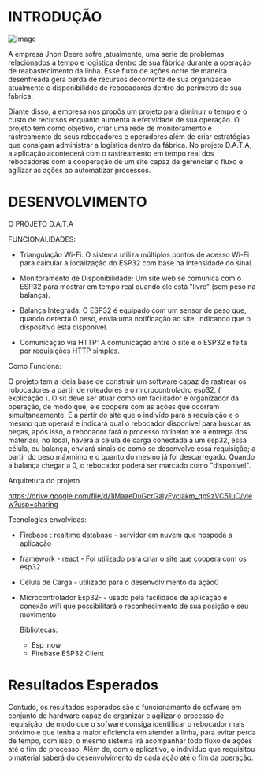 # INTRODUÇÃO   #
![image](https://github.com/user-attachments/assets/8ad5ffb1-e34c-4c18-bc27-eb564618dfb4)

A empresa Jhon Deere sofre ,atualmente, uma serie de problemas relacionados a tempo e logistica dentro de sua fábrica durante a operação de reabastecimento da linha. Esse fluxo de ações ocrre de maneira desenfreada gera perda 
 de recursos decorrente de sua organização atualmente e disponibilidde de rebocadores dentro do perímetro de sua fabrica. 

 Diante disso, a empresa nos propôs um projeto para diminuir o tempo e o custo de recursos enquanto aumenta a efetividade de sua operação. O projeto tem como objetivo, criar uma rede de monitoramento e rastreamento de seus rebocadores e operadores além de criar estratégias que consigam administrar a logística dentro da fábrica.
 No projeto D.A.T.A, a aplicação acontecerá com o rastreamento em tempo real dos rebocadores com a cooperação de um site capaz de gerenciar o fluxo e agilizar as ações ao automatizar processos.

 
# DESENVOLVIMENTO #

O PROJETO D.A.T.A 


FUNCIONALIDADES:


- Triangulação Wi-Fi: O sistema utiliza múltiplos pontos de acesso Wi-Fi para calcular a localização do ESP32 com base na intensidade do sinal.

- Monitoramento de Disponibilidade: Um site web se comunica com o ESP32 para mostrar em tempo real quando ele está "livre" (sem peso na balança).

- Balança Integrada: O ESP32 é equipado com um sensor de peso que, quando detecta 0 peso, envia uma notificação ao site, indicando que o dispositivo está disponível.

- Comunicação via HTTP: A comunicação entre o site e o ESP32 é feita por requisições HTTP simples.
  


Como Funciona: 


O projeto tem a ideia base de construir um software capaz de rastrear os robocadores a partir de roteadores e o microcontroladro esp32, ( explicação ).   O sit deve ser atuar como um facilitador e organizador da operação, de modo que, ele coopere com as ações que ocorrem simultaneamente. É a partir do site que o indivído para a requisição e o mesmo que operará e indicará qual o rebocador disponivel para buscar as peças, após isso, o rebocador fará o processo rotineiro até a entrega dos materiasi, no local, haverá a célula de carga conectada a um esp32, essa célula, ou balança, enviará sinais de como se desenvolve essa requisição; a partir do peso máxmimo e o quanto do mesmo já foi descarregado. Quando a balança chegar a 0, o rebocador poderá ser marcado como "disponível".



Arquitetura do projeto 


https://drive.google.com/file/d/1iMaaeDuGcrGalyFycIakm_qp9zVC51uC/view?usp=sharing






Tecnologias envolvidas: 


- Firebase : realtime database - servidor em nuvem que hospeda a aplicação 
- framework - react - Foi utilizado para criar o site que coopera com os esp32
- Célula de Carga - utilizado para o desenvolvimento da ação0
- Microcontrolador Esp32- - usado pela facilidade de aplicação e conexão wifi que possibilitará o reconhecimento de sua posição e seu movimento


  Bibliotecas:
  - Esp_now
  - Firebase ESP32 Client


    




# Resultados Esperados #

Contudo, os resultados esperados são o funcionamento do sofware em conjunto do hardware capaz de organizar e agilizar o processo de requisição, de modo que o sofware consiga identificar o rebocador mais próximo e que tenha a maior eficiencia em atender a linha, para evitar perda de tempo, com isso, o mesmo sistema irá acompanhar todo fluxo de ações até o fim do processo. Além de, com o aplicativo, o indivíduo que requisitou o material saberá do desenvolvimento de cada ação até o fim da operação.